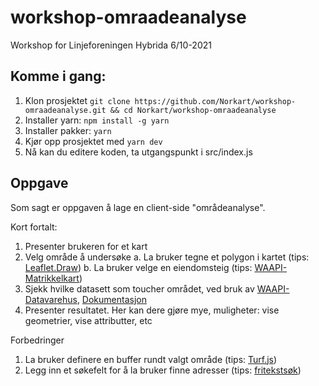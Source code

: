 # workshop-omraadeanalyse
Workshop for Linjeforeningen Hybrida 6/10-2021

## Komme i gang:
1. Klon prosjektet ```git clone https://github.com/Norkart/workshop-omraadeanalyse.git && cd Norkart/workshop-omraadeanalyse```
2. Installer yarn: ```npm install -g yarn```
3. Installer pakker: ```yarn```
4. Kjør opp prosjektet med ```yarn dev```
5. Nå kan du editere koden, ta utgangspunkt i src/index.js

## Oppgave

Som sagt er oppgaven å lage en client-side "områdeanalyse". 

Kort fortalt:

1. Presenter brukeren for et kart
2. Velg område å undersøke
   a. La bruker tegne et polygon i kartet (tips: [Leaflet.Draw][leaflet-draw])
   b. La bruker velge en eiendomsteig (tips: [WAAPI-Matrikkelkart][matrikkelkart])
3. Sjekk hvilke datasett som toucher området, ved bruk av [WAAPI-Datavarehus][datavarehus], [Dokumentasjon][dvh_dok]
4. Presenter resultatet. Her kan dere gjøre mye, muligheter: vise geometrier, vise attributter, etc
 

Forbedringer
1. La bruker definere en buffer rundt valgt område (tips: [Turf.js][turf])
2. Legg inn et søkefelt for å la bruker finne adresser (tips: [fritekstsøk][fritekst])



[leaflet-draw]: http://leaflet.github.io/Leaflet.draw/docs/leaflet-draw-latest.html
[matrikkelkart]: https://www.webatlas.no/WAAPI-Matrikkelkart/swagger-ui
[datavarehus]: https://www.webatlas.no/WAAPI-Datavarehus/swagger-ui/
[turf]: https://turfjs.org
[fritekst]: https://github.com/Norkart/API-documentation/tree/main/code_and_tutorials/getting%20started%20-%20fritekstsok
[dvh_dok]: https://github.com/Norkart/API-documentation/tree/main/API-datavarehus